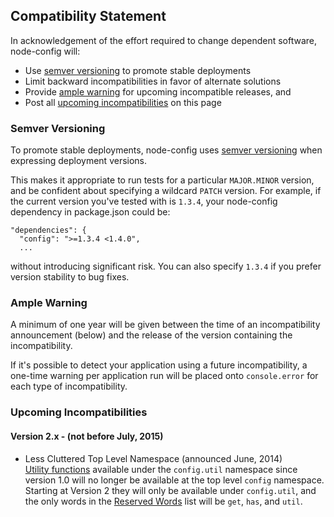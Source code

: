 ## Compatibility Statement

In acknowledgement of the effort required to change dependent software, node-config will:

* Use [semver versioning](https://github.com/lorenwest/node-config/wiki/Future-Compatibility#semver-versioning) to promote stable deployments
* Limit backward incompatibilities in favor of alternate solutions
* Provide [ample warning](https://github.com/lorenwest/node-config/wiki/Future-Compatibility#ample-warning) for upcoming incompatible releases, and
* Post all [upcoming incompatibilities](https://github.com/lorenwest/node-config/wiki/Future-Compatibility#upcoming-incompatibilities) on this page

### Semver Versioning

To promote stable deployments, node-config uses [semver versioning](http://semver.org/) when expressing deployment versions.

This makes it appropriate to run tests for a particular ```MAJOR.MINOR``` version, and be confident about specifying a wildcard ```PATCH``` version.  For example, if the current version you've tested with is ```1.3.4```, your node-config dependency in package.json could be:
```
"dependencies": {
  "config": ">=1.3.4 <1.4.0",
  ...
```
without introducing significant risk.  You can also specify ```1.3.4``` if you prefer version stability to bug fixes.

### Ample Warning

A minimum of one year will be given between the time of an incompatibility announcement (below) and the release of the version containing the incompatibility.

If it's possible to detect your application using a future incompatibility, a one-time warning per application run will be placed onto ```console.error``` for each type of incompatibility.

### Upcoming Incompatibilities

#### Version 2.x - (not before July, 2015)

* Less Cluttered Top Level Namespace (announced June, 2014)<br>[Utility functions](https://github.com/lorenwest/node-config/wiki/Using-Config-Utilities) available under the ```config.util``` namespace since version 1.0 will no longer be available at the top level ```config``` namespace.  Starting at Version 2 they will only be available under ```config.util```, and the only words in the [Reserved Words](https://github.com/lorenwest/node-config/wiki/Reserved-Words) list will be ```get```, ```has```, and ```util```.